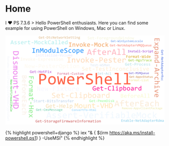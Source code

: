 # Home

I ♥ PS 7.3.6 > Hello PowerShell enthusiasts. Here you can find some example for using PowerShell on Windows, Mac or Linux.

![My helpful screenshot](/assets/words.png)

{% highlight powershell+django %}
iex "& { $(irm https://aka.ms/install-powershell.ps1) } -UseMSI"
{% endhighlight %}
